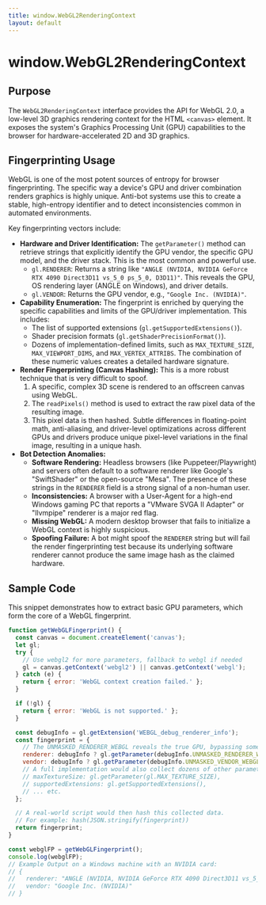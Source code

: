```yaml
---
title: window.WebGL2RenderingContext
layout: default
---
```

# window.WebGL2RenderingContext
## Purpose
The `WebGL2RenderingContext` interface provides the API for WebGL 2.0, a low-level 3D graphics rendering context for the HTML `<canvas>` element. It exposes the system's Graphics Processing Unit (GPU) capabilities to the browser for hardware-accelerated 2D and 3D graphics.

## Fingerprinting Usage
WebGL is one of the most potent sources of entropy for browser fingerprinting. The specific way a device's GPU and driver combination renders graphics is highly unique. Anti-bot systems use this to create a stable, high-entropy identifier and to detect inconsistencies common in automated environments.

Key fingerprinting vectors include:

*   **Hardware and Driver Identification:** The `getParameter()` method can retrieve strings that explicitly identify the GPU vendor, the specific GPU model, and the driver stack. This is the most common and powerful use.
    *   `gl.RENDERER`: Returns a string like `"ANGLE (NVIDIA, NVIDIA GeForce RTX 4090 Direct3D11 vs_5_0 ps_5_0, D3D11)"`. This reveals the GPU, OS rendering layer (ANGLE on Windows), and driver details.
    *   `gl.VENDOR`: Returns the GPU vendor, e.g., `"Google Inc. (NVIDIA)"`.
*   **Capability Enumeration:** The fingerprint is enriched by querying the specific capabilities and limits of the GPU/driver implementation. This includes:
    *   The list of supported extensions (`gl.getSupportedExtensions()`).
    *   Shader precision formats (`gl.getShaderPrecisionFormat()`).
    *   Dozens of implementation-defined limits, such as `MAX_TEXTURE_SIZE`, `MAX_VIEWPORT_DIMS`, and `MAX_VERTEX_ATTRIBS`. The combination of these numeric values creates a detailed hardware signature.
*   **Render Fingerprinting (Canvas Hashing):** This is a more robust technique that is very difficult to spoof.
    1.  A specific, complex 3D scene is rendered to an offscreen canvas using WebGL.
    2.  The `readPixels()` method is used to extract the raw pixel data of the resulting image.
    3.  This pixel data is then hashed.
    Subtle differences in floating-point math, anti-aliasing, and driver-level optimizations across different GPUs and drivers produce unique pixel-level variations in the final image, resulting in a unique hash.
*   **Bot Detection Anomalies:**
    *   **Software Rendering:** Headless browsers (like Puppeteer/Playwright) and servers often default to a software renderer like Google's "SwiftShader" or the open-source "Mesa". The presence of these strings in the `RENDERER` field is a strong signal of a non-human user.
    *   **Inconsistencies:** A browser with a User-Agent for a high-end Windows gaming PC that reports a "VMware SVGA II Adapter" or "llvmpipe" renderer is a major red flag.
    *   **Missing WebGL:** A modern desktop browser that fails to initialize a WebGL context is highly suspicious.
    *   **Spoofing Failure:** A bot might spoof the `RENDERER` string but will fail the render fingerprinting test because its underlying software renderer cannot produce the same image hash as the claimed hardware.

## Sample Code
This snippet demonstrates how to extract basic GPU parameters, which form the core of a WebGL fingerprint.

```javascript
function getWebGLFingerprint() {
  const canvas = document.createElement('canvas');
  let gl;
  try {
    // Use webgl2 for more parameters, fallback to webgl if needed
    gl = canvas.getContext('webgl2') || canvas.getContext('webgl');
  } catch (e) {
    return { error: 'WebGL context creation failed.' };
  }

  if (!gl) {
    return { error: 'WebGL is not supported.' };
  }

  const debugInfo = gl.getExtension('WEBGL_debug_renderer_info');
  const fingerprint = {
    // The UNMASKED_RENDERER_WEBGL reveals the true GPU, bypassing some privacy layers.
    renderer: debugInfo ? gl.getParameter(debugInfo.UNMASKED_RENDERER_WEBGL) : 'N/A',
    vendor: debugInfo ? gl.getParameter(debugInfo.UNMASKED_VENDOR_WEBGL) : 'N/A',
    // A full implementation would also collect dozens of other parameters:
    // maxTextureSize: gl.getParameter(gl.MAX_TEXTURE_SIZE),
    // supportedExtensions: gl.getSupportedExtensions(),
    // ... etc.
  };

  // A real-world script would then hash this collected data.
  // For example: hash(JSON.stringify(fingerprint))
  return fingerprint;
}

const webglFP = getWebGLFingerprint();
console.log(webglFP);
// Example Output on a Windows machine with an NVIDIA card:
// {
//   renderer: "ANGLE (NVIDIA, NVIDIA GeForce RTX 4090 Direct3D11 vs_5_0 ps_5_0, D3D11)",
//   vendor: "Google Inc. (NVIDIA)"
// }
```